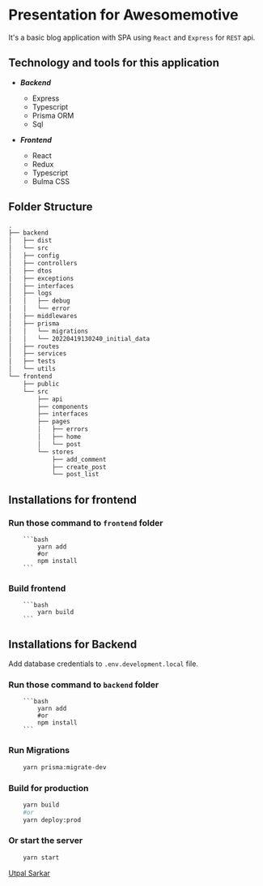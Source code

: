 # Presentation for Awesomemotive

It's a basic blog application with SPA using `React` and `Express` for `REST` api.

## Technology and tools for this application

- **_Backend_**
  - Express
  - Typescript
  - Prisma ORM
  - Sql
- **_Frontend_**

  - React
  - Redux
  - Typescript
  - Bulma CSS

## Folder Structure

```bash
.
├── backend
│   ├── dist
│   └── src
│   ├── config
│   ├── controllers
│   ├── dtos
│   ├── exceptions
│   ├── interfaces
│   ├── logs
│   │   ├── debug
│   │   └── error
│   ├── middlewares
│   ├── prisma
│   │   └── migrations
│   │   └── 20220419130240_initial_data
│   ├── routes
│   ├── services
│   ├── tests
│   └── utils
└── frontend
    ├── public
    └── src
        ├── api
        ├── components
        ├── interfaces
        ├── pages
        │   ├── errors
        │   ├── home
        │   └── post
        └── stores
            ├── add_comment
            ├── create_post
            └── post_list
```

## Installations for frontend

### Run those command to `frontend` folder

        ```bash
            yarn add
            #or
            npm install
        ```

### Build frontend

        ```bash
            yarn build
        ```

## Installations for Backend

Add database credentials to `.env.development.local` file.

### Run those command to `backend` folder

        ```bash
            yarn add
            #or
            npm install
        ```

### Run Migrations

```bash
    yarn prisma:migrate-dev
```

### Build for production

```bash
    yarn build
    #or
    yarn deploy:prod
```

### Or start the server

```bash
    yarn start
```

[Utpal Sarkar](https://github.com/uksarkar)
